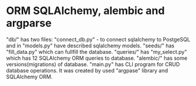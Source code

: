 # ORM SQLAlchemy, alembic and argparse

"db/" has two files: "connect_db.py" - to connect sqlalchemy to PostgeSQL and in "models.py" have described sqlalchemy models.
"seeds/" has "fill_data.py" which can fullfill the database.
"queries/" has "my_select.py" which has 12 SQLAlchemy ORM queries to database.
"alembic/" has some versions(migrations) of database.
"main.py" has CLI program for CRUD database operations. It was created by used "argpase" library and SQLAlchemy ORM.




